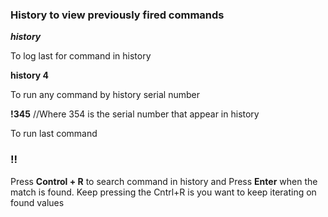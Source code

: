 ### History to view previously fired commands

_**history**_

To log last for command in history

**history 4**

To run any command by history serial number

**!345** //Where 354 is the serial number that appear in history

To run last command
### !!

Press **Control + R** to search command in history and Press **Enter** when the match is found. Keep pressing the Cntrl+R is you want to keep iterating on found values



